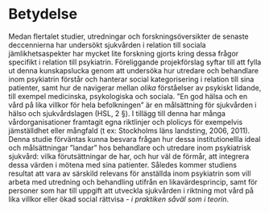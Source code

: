 # Betydelse

Medan flertalet studier, utredningar och forskningsöversikter de senaste deccennierna har undersökt sjukvården i relation till sociala jämlikhetsaspekter har mycket lite forskning gjorts kring dessa frågor specifikt i relation till psykiatrin. Föreliggande projekförslag syftar till att fylla ut denna kunskapslucka genom att undersöka hur utredare och behandlare inom psykiatrin förstår och hanterar social kategorisering i relation till sina patienter, samt hur de navigerar mellan *olika* förståelser av psykiskt lidande, till exempel medicinska, psykologiska och sociala.  ”En god hälsa och en vård på lika villkor för hela befolkningen” är en målsättning för sjukvården i hälso och sjukvårdslagen (HSL, 2 §). I tillägg till denna har många vårdorganisationer framtagit egna riktlinjer och plolicys för exempelvis jämställdhet eller mångfald (t ex: Stockholms läns landsting, 2006, 2011). Denna studie förväntas kunna besvara frågan hur dessa institutionellla ideal och målsättningar ”landar” hos behandlare och utredare inom psykiatrisk sjukvård: vilka förutsättningar de har, och hur väl de förmår, att integrera dessa värden i mötena med sina patienter. Således kommer studiens resultat att vara av särskild relevans för anställda inom psykiatrin som vill arbeta med utredning och behandling utifrån en likavärdesprincip, samt för personer som har till uppgift att utveckla sjukvården i riktning mot vård på lika villkor eller ökad social rättvisa - *i praktiken såväl som i teorin*.